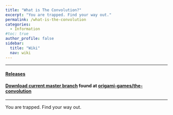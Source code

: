 ```yaml
---
title: "What is The Convolution?"
excerpt: "You are trapped. Find your way out."
permalink: /what-is-the-convolution
categories:
  - Information
#toc: true
author_profile: false
sidebar:
  title: "Wiki"
  nav: wiki
---
```


-----

#### [Releases](https://origami-games.github.io/releases/the-convolution)
#### [Download current master branch](https://github.com/origami-games/the-convolution/archive/master.zip) found at [origami-games/the-convolution](https://github.com/origami-games/the-convolution)  

-----

You are trapped. Find your way out.
